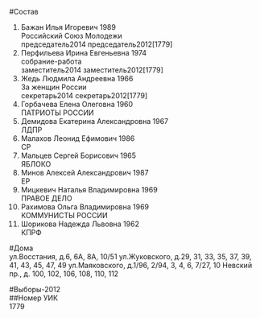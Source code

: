 #Состав  
1. Бажан Илья Игоревич 1989  
    Российский Союз Молодежи  
    председатель2014 председатель2012[1779]  
2. Перфильева Ирина Евгеньевна 1974  
    собрание-работа  
    заместитель2014 заместитель2012[1779]  
3. Жедь Людмила Андреевна 1966  
    За женщин России  
    секретарь2014 секретарь2012[1779]  
4. Горбачева Елена Олеговна 1960  
    ПАТРИОТЫ РОССИИ  
5. Демидова Екатерина Александровна 1967  
    ЛДПР  
6. Малахов Леонид Ефимович 1986  
    СР  
7. Мальцев Сергей Борисович 1965  
    ЯБЛОКО  
8. Минов Алексей Александрович 1987  
    ЕР  
9. Мицкевич Наталья Владимировна 1969  
    ПРАВОЕ ДЕЛО  
10. Рахимова Ольга Владимировна 1969  
    КОММУНИСТЫ РОССИИ  
11. Шорикова Надежда Львовна 1962  
    КПРФ  

#Дома  
ул.Восстания, д.6, 6А, 8А, 10/51 ул.Жуковского, д.29, 31, 33, 35, 37, 39, 41, 43, 45, 47, 49 ул.Маяковского, д.1/96, 2/94, 3, 4, 6, 7/27, 10 Невский пр., д. 100, 102, 106, 108, 110, 112  
  
#Выборы-2012  
##Номер УИК  
1779  
